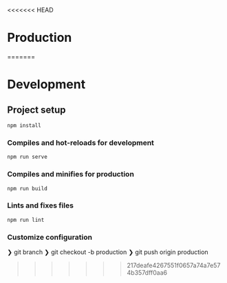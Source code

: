 <<<<<<< HEAD
# Production
=======
# Development 

## Project setup
```
npm install
```

### Compiles and hot-reloads for development
```
npm run serve
```

### Compiles and minifies for production
```git
npm run build
```

### Lints and fixes files
```
npm run lint
```

### Customize configuration

❯ git branch
❯ git checkout -b production
❯ git push origin production
>>>>>>> 217deafe4267551f0657a74a7e574b357dff0aa6
